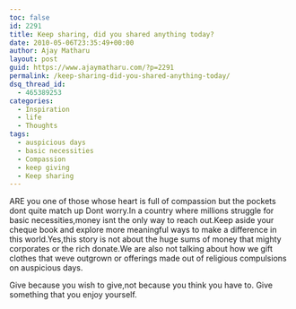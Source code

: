 ```yaml
---
toc: false
id: 2291
title: Keep sharing, did you shared anything today?
date: 2010-05-06T23:35:49+00:00
author: Ajay Matharu
layout: post
guid: https://www.ajaymatharu.com/?p=2291
permalink: /keep-sharing-did-you-shared-anything-today/
dsq_thread_id:
  - 465389253
categories:
  - Inspiration
  - life
  - Thoughts
tags:
  - auspicious days
  - basic necessities
  - Compassion
  - keep giving
  - Keep sharing
---
```

ARE you one of those whose heart is full of compassion but the pockets dont quite match up Dont worry.In a country where millions struggle for basic necessities,money isnt the only way to reach out.Keep aside your cheque book and explore more meaningful ways to make a difference in this world.Yes,this story is not about the huge sums of money that mighty corporates or the rich donate.We are also not talking about how we gift clothes that weve outgrown or offerings made out of religious compulsions on auspicious days.

Give because you wish to give,not because you think you have to. Give something that you enjoy yourself.
